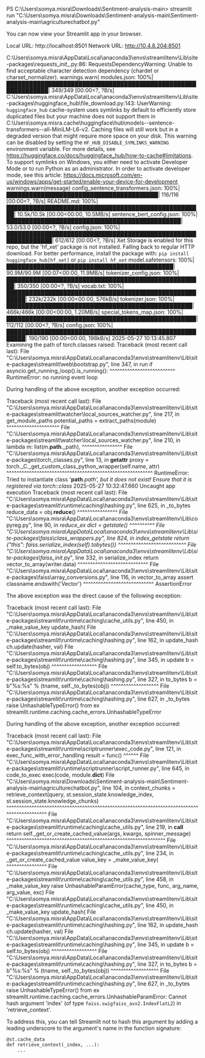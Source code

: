 PS C:\Users\somya.misra\Downloads\Sentiment-analysis-main> streamlit run "C:\Users\somya.misra\Downloads\Sentiment-analysis-main\Sentiment-analysis-main\agriculturechatbot.py"

  You can now view your Streamlit app in your browser.

  Local URL: http://localhost:8501
  Network URL: http://10.4.8.204:8501

C:\Users\somya.misra\AppData\Local\anaconda3\envs\streamlitenv\Lib\site-packages\requests\__init__.py:86: 
RequestsDependencyWarning: Unable to find acceptable character detection dependency (chardet or charset_normalizer).
  warnings.warn(
modules.json: 100%|█████████████████████████████████████████████████████████████| 349/349 [00:00<?, ?B/s]
C:\Users\somya.misra\AppData\Local\anaconda3\envs\streamlitenv\Lib\site-packages\huggingface_hub\file_download.py:143: UserWarning: `huggingface_hub` cache-system uses symlinks by default to efficiently store duplicated files but your machine does not support them in C:\Users\somya.misra\.cache\huggingface\hub\models--sentence-transformers--all-MiniLM-L6-v2. Caching files will still work but in a degraded version that might require more space on your disk. This warning can be disabled by setting the `HF_HUB_DISABLE_SYMLINKS_WARNING` environment variable. For more details, see https://huggingface.co/docs/huggingface_hub/how-to-cache#limitations.
To support symlinks on Windows, you either need to activate Developer Mode or to run Python as an administrator. In order to activate developer mode, see this article: https://docs.microsoft.com/en-us/windows/apps/get-started/enable-your-device-for-development
  warnings.warn(message)
config_sentence_transformers.json: 100%|████████████████████████████████████████| 116/116 [00:00<?, ?B/s]
README.md: 100%|████████████████████████████████████████████████████| 10.5k/10.5k [00:00<00:00, 10.5MB/s]
sentence_bert_config.json: 100%|██████████████████████████████████████████████| 53.0/53.0 [00:00<?, ?B/s]
config.json: 100%|██████████████████████████████████████████████████████████████| 612/612 [00:00<?, ?B/s]
Xet Storage is enabled for this repo, but the 'hf_xet' package is not installed. Falling back to regular HTTP download. For better performance, install the package with: `pip install huggingface_hub[hf_xet]` or `pip install hf_xet`
model.safetensors: 100%|████████████████████████████████████████████| 90.9M/90.9M [00:07<00:00, 11.9MB/s]
tokenizer_config.json: 100%|████████████████████████████████████████████████████| 350/350 [00:00<?, ?B/s]
vocab.txt: 100%|███████████████████████████████████████████████████████| 232k/232k [00:00<00:00, 576kB/s]
tokenizer.json: 100%|█████████████████████████████████████████████████| 466k/466k [00:00<00:00, 1.20MB/s]
special_tokens_map.json: 100%|██████████████████████████████████████████████████| 112/112 [00:00<?, ?B/s]
config.json: 100%|███████████████████████████████████████████████████████| 190/190 [00:00<00:00, 198kB/s]
2025-05-27 10:13:45.807 Examining the path of torch.classes raised:
Traceback (most recent call last):
  File "C:\Users\somya.misra\AppData\Local\anaconda3\envs\streamlitenv\Lib\site-packages\streamlit\web\bootstrap.py", line 347, in run
    if asyncio.get_running_loop().is_running():
       ^^^^^^^^^^^^^^^^^^^^^^^^^^
RuntimeError: no running event loop

During handling of the above exception, another exception occurred:

Traceback (most recent call last):
  File "C:\Users\somya.misra\AppData\Local\anaconda3\envs\streamlitenv\Lib\site-packages\streamlit\watcher\local_sources_watcher.py", line 217, in get_module_paths
    potential_paths = extract_paths(module)
                      ^^^^^^^^^^^^^^^^^^^^^
  File "C:\Users\somya.misra\AppData\Local\anaconda3\envs\streamlitenv\Lib\site-packages\streamlit\watcher\local_sources_watcher.py", line 210, in <lambda>
    lambda m: list(m.__path__._path),
                   ^^^^^^^^^^^^^^^^
  File "C:\Users\somya.misra\AppData\Local\anaconda3\envs\streamlitenv\Lib\site-packages\torch\_classes.py", line 13, in __getattr__
    proxy = torch._C._get_custom_class_python_wrapper(self.name, attr)
            ^^^^^^^^^^^^^^^^^^^^^^^^^^^^^^^^^^^^^^^^^^^^^^^^^^^^^^^^^^
RuntimeError: Tried to instantiate class '__path__._path', but it does not exist! Ensure that it is registered via torch::class_
2025-05-27 10:32:47.660 Uncaught app execution
Traceback (most recent call last):
  File "C:\Users\somya.misra\AppData\Local\anaconda3\envs\streamlitenv\Lib\site-packages\streamlit\runtime\caching\hashing.py", line 625, in _to_bytes
    reduce_data = obj.__reduce__()
                  ^^^^^^^^^^^^^^^^
  File "C:\Users\somya.misra\AppData\Local\anaconda3\envs\streamlitenv\Lib\copyreg.py", line 90, in _reduce_ex
    dict = getstate()
           ^^^^^^^^^^
  File "C:\Users\somya.misra\AppData\Local\anaconda3\envs\streamlitenv\Lib\site-packages\faiss\class_wrappers.py", line 824, in index_getstate
    return {"this": faiss.serialize_index(self).tobytes()}
                    ^^^^^^^^^^^^^^^^^^^^^^^^^^^
  File "C:\Users\somya.misra\AppData\Local\anaconda3\envs\streamlitenv\Lib\site-packages\faiss\__init__.py", line 332, in 
serialize_index
    return vector_to_array(writer.data)
           ^^^^^^^^^^^^^^^^^^^^^^^^^^^^
  File "C:\Users\somya.misra\AppData\Local\anaconda3\envs\streamlitenv\Lib\site-packages\faiss\array_conversions.py", line 116, in vector_to_array
    assert classname.endswith('Vector')
           ^^^^^^^^^^^^^^^^^^^^^^^^^^^^
AssertionError

The above exception was the direct cause of the following exception:

Traceback (most recent call last):
  File "C:\Users\somya.misra\AppData\Local\anaconda3\envs\streamlitenv\Lib\site-packages\streamlit\runtime\caching\cache_utils.py", line 450, in _make_value_key
    update_hash(
  File "C:\Users\somya.misra\AppData\Local\anaconda3\envs\streamlitenv\Lib\site-packages\streamlit\runtime\caching\hashing.py", line 162, in update_hash
    ch.update(hasher, val)
  File "C:\Users\somya.misra\AppData\Local\anaconda3\envs\streamlitenv\Lib\site-packages\streamlit\runtime\caching\hashing.py", line 345, in update
    b = self.to_bytes(obj)
        ^^^^^^^^^^^^^^^^^^
  File "C:\Users\somya.misra\AppData\Local\anaconda3\envs\streamlitenv\Lib\site-packages\streamlit\runtime\caching\hashing.py", line 327, in to_bytes
    b = b"%s:%s" % (tname, self._to_bytes(obj))
                           ^^^^^^^^^^^^^^^^^^^
  File "C:\Users\somya.misra\AppData\Local\anaconda3\envs\streamlitenv\Lib\site-packages\streamlit\runtime\caching\hashing.py", line 627, in _to_bytes
    raise UnhashableTypeError() from ex
streamlit.runtime.caching.cache_errors.UnhashableTypeError

During handling of the above exception, another exception occurred:

Traceback (most recent call last):
  File "C:\Users\somya.misra\AppData\Local\anaconda3\envs\streamlitenv\Lib\site-packages\streamlit\runtime\scriptrunner\exec_code.py", line 121, in exec_func_with_error_handling
    result = func()
             ^^^^^^
  File "C:\Users\somya.misra\AppData\Local\anaconda3\envs\streamlitenv\Lib\site-packages\streamlit\runtime\scriptrunner\script_runner.py", line 645, in code_to_exec
    exec(code, module.__dict__)
  File "C:\Users\somya.misra\Downloads\Sentiment-analysis-main\Sentiment-analysis-main\agriculturechatbot.py", line 104, in <module>
    context_chunks = retrieve_context(query, st.session_state.knowledge_index, st.session_state.knowledge_chunks)
                     ^^^^^^^^^^^^^^^^^^^^^^^^^^^^^^^^^^^^^^^^^^^^^^^^^^^^^^^^^^^^^^^^^^^^^^^^^^^^^^^^^^^^^^^^^^^^
  File "C:\Users\somya.misra\AppData\Local\anaconda3\envs\streamlitenv\Lib\site-packages\streamlit\runtime\caching\cache_utils.py", line 219, in __call__
    return self._get_or_create_cached_value(args, kwargs, spinner_message)
           ^^^^^^^^^^^^^^^^^^^^^^^^^^^^^^^^^^^^^^^^^^^^^^^^^^^^^^^^^^^^^^^
  File "C:\Users\somya.misra\AppData\Local\anaconda3\envs\streamlitenv\Lib\site-packages\streamlit\runtime\caching\cache_utils.py", line 234, in _get_or_create_cached_value
    value_key = _make_value_key(
                ^^^^^^^^^^^^^^^^
  File "C:\Users\somya.misra\AppData\Local\anaconda3\envs\streamlitenv\Lib\site-packages\streamlit\runtime\caching\cache_utils.py", line 458, in _make_value_key
    raise UnhashableParamError(cache_type, func, arg_name, arg_value, exc)
  File "C:\Users\somya.misra\AppData\Local\anaconda3\envs\streamlitenv\Lib\site-packages\streamlit\runtime\caching\cache_utils.py", line 450, in _make_value_key
    update_hash(
  File "C:\Users\somya.misra\AppData\Local\anaconda3\envs\streamlitenv\Lib\site-packages\streamlit\runtime\caching\hashing.py", line 162, in update_hash
    ch.update(hasher, val)
  File "C:\Users\somya.misra\AppData\Local\anaconda3\envs\streamlitenv\Lib\site-packages\streamlit\runtime\caching\hashing.py", line 345, in update
    b = self.to_bytes(obj)
        ^^^^^^^^^^^^^^^^^^
  File "C:\Users\somya.misra\AppData\Local\anaconda3\envs\streamlitenv\Lib\site-packages\streamlit\runtime\caching\hashing.py", line 327, in to_bytes
    b = b"%s:%s" % (tname, self._to_bytes(obj))
                           ^^^^^^^^^^^^^^^^^^^
  File "C:\Users\somya.misra\AppData\Local\anaconda3\envs\streamlitenv\Lib\site-packages\streamlit\runtime\caching\hashing.py", line 627, in _to_bytes
    raise UnhashableTypeError() from ex
streamlit.runtime.caching.cache_errors.UnhashableParamError: Cannot hash argument 'index' (of type `faiss.swigfaiss_avx2.IndexFlatL2`) in 'retrieve_context'.

To address this, you can tell Streamlit not to hash this argument by adding a
leading underscore to the argument's name in the function signature:

```
@st.cache_data
def retrieve_context(_index, ...):
    ...
```
